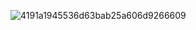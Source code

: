 
![4191a1945536d63bab25a606d9266609](https://github.com/gaslightt/toptoptop/assets/150445677/8548ef73-8614-4fab-8a1d-70fd478f0520)
